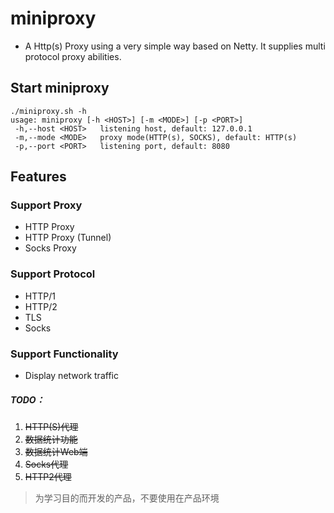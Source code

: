 # miniproxy
- A Http(s) Proxy using a very simple way based on Netty. It supplies
multi protocol proxy abilities.

## Start miniproxy
```
./miniproxy.sh -h
usage: miniproxy [-h <HOST>] [-m <MODE>] [-p <PORT>]
 -h,--host <HOST>   listening host, default: 127.0.0.1
 -m,--mode <MODE>   proxy mode(HTTP(s), SOCKS), default: HTTP(s)
 -p,--port <PORT>   listening port, default: 8080
```
## Features

### Support Proxy
- HTTP Proxy
- HTTP Proxy (Tunnel)
- Socks Proxy

### Support Protocol
- HTTP/1
- HTTP/2
- TLS
- Socks

### Support Functionality
- Display network traffic


##### TODO：
1. ~~HTTP(S)代理~~
2. ~~数据统计功能~~
3. ~~数据统计Web端~~
4. ~~Socks代理~~
5. ~~HTTP2代理~~





> 为学习目的而开发的产品，不要使用在产品环境